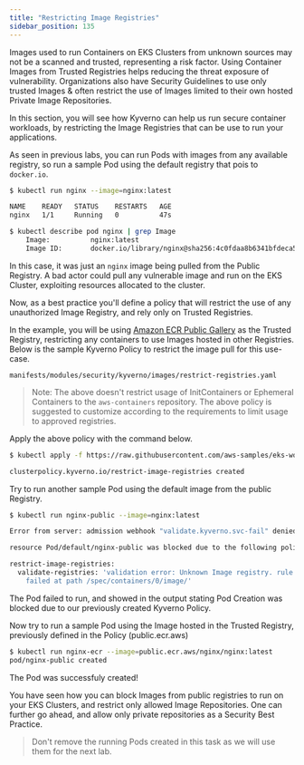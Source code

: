 ```yaml
---
title: "Restricting Image Registries"
sidebar_position: 135
---
```


Images used to run Containers on EKS Clusters from unknown sources may not be a scanned and trusted, representing a risk factor. Using Container Images from Trusted Registries helps reducing the threat exposure of vulnerability. Organizations also have Security Guidelines to use only trusted Images & often restrict the use of Images limited to their own hosted Private Image Repositories.

In this section, you will see how Kyverno can help us run secure container workloads, by restricting the Image Registries that can be use to run your applications.

As seen in previous labs, you can run Pods with images from any available registry, so run a sample Pod using the default registry that pois to `docker.io`.

```bash
$ kubectl run nginx --image=nginx:latest

NAME    READY   STATUS    RESTARTS   AGE
nginx   1/1     Running   0          47s

$ kubectl describe pod nginx | grep Image
    Image:          nginx:latest
    Image ID:       docker.io/library/nginx@sha256:4c0fdaa8b6341bfdeca5f18f7837462c80cff90527ee35ef185571e1c327beac
```

In this case, it was just an `nginx` image being pulled from the Public Registry. A bad actor could pull any vulnerable image and run on the EKS Cluster, exploiting resources allocated to the cluster.

Now, as a best practice you'll define a policy that will restrict the use of any unauthorized Image Registry, and rely only on Trusted Registries.

In the example, you will be using [Amazon ECR Public Gallery](https://gallery.ecr.aws/) as the Trusted Registry, restricting any containers to use Images hosted in other Registries. Below is the sample Kyverno Policy to restrict the image pull for this use-case.

```file
manifests/modules/security/kyverno/images/restrict-registries.yaml
```

> Note: The above doesn't restrict usage of InitContainers or Ephemeral Containers to the `aws-containers` repository. The above policy is suggested to customize according to the requirements to limit usage to approved registries.

Apply the above policy with the command below.

```bash
$ kubectl apply -f https://raw.githubusercontent.com/aws-samples/eks-workshop-v2/main/manifests/modules/security/kyverno/images/restrict-registries.yaml

clusterpolicy.kyverno.io/restrict-image-registries created
```

Try to run another sample Pod using the default image from the public Registry.

```bash
$ kubectl run nginx-public --image=nginx:latest

Error from server: admission webhook "validate.kyverno.svc-fail" denied the request: 

resource Pod/default/nginx-public was blocked due to the following policies 

restrict-image-registries:
  validate-registries: 'validation error: Unknown Image registry. rule validate-registries
    failed at path /spec/containers/0/image/'
```

The Pod failed to run, and showed in the output stating Pod Creation was blocked due to our previously created Kyverno Policy.

Now try to run a sample Pod using the Image hosted in the Trusted Registry, previously defined in the Policy (public.ecr.aws)

```bash
$ kubectl run nginx-ecr --image=public.ecr.aws/nginx/nginx:latest
pod/nginx-public created
```

The Pod was successfuly created!

You have seen how you can block Images from public registries to run on your EKS Clusters, and restrict only allowed Image Repositories. One can further go ahead, and allow only private repositories as a Security Best Practice.

> Don't remove the running Pods created in this task as we will use them for the next lab.

